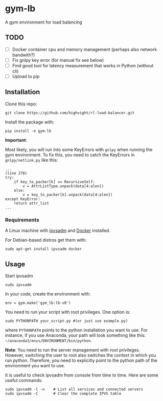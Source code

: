 # gym-lb
A gym environment for load balancing

## TODO
- [ ] Docker container cpu and memory management (perhaps also network bandwith?)
- [ ] Fix gnlpy key error (for manual fix see below)
- [ ] Find good tool for latency measurement that works in Python (without cli)
- [ ] Upload to pip

## Installation
Clone this repo:

```
git clone https://github.com/highvight/rl-load-balancer.git
```

Install the package with:

```
pip install -e gym-lb
```

**Important**:

Most likely, you will run into some KeyErrors with `gnlpy` when running the gym environment. To fix this, you need to catch the KeyErrors in `gnlpy/netlink.py` like this:

```
...
(line 270)
try:
    if key_to_packer[k] == RecursiveSelf:
        v = AttrListType.unpack(data[4:alen])
    else:
        v = key_to_packer[k].unpack(data[4:alen])
except KeyError:
    return attr_list
...
```


### Requirements
A Linux machine with [ipvsadm](http://kb.linuxvirtualserver.org/wiki/Ipvsadm) and [Docker](https://www.docker.com/) installed.

For Debian-based distros get them with:

```
sudo apt-get install ipvsadm docker
```

## Usage
Start ipvsadm
```
sudo ipvsadm
```

In your code, create the environment with:
```
env = gym.make('gym_lb:lb-v0')
```

You need to run your script with root privileges. One option is:
```
sudo PYTHONPATH your_script.py #(or just use example.py)
```
where ```PYTHONPATH``` points to the python installation you want to use. For instance, if you use Anaconda, your path will look something like this: ```~/anaconda3/envs/ENVIRONMENT/bin/python```.

**Note**: You need to run the server management with root privileges. However, switching the user to root also switches the context in which you run python. Therefore, you need to explicitly point to the python path of the environment you want to use.

It is useful to check ipvsadm from console from time to time. Here are some useful commands:

```
sudo ipvsadm -l -n    # List all services and connected servers
sudo ipvsadm -C       # Clear the complete IPVS table
```

